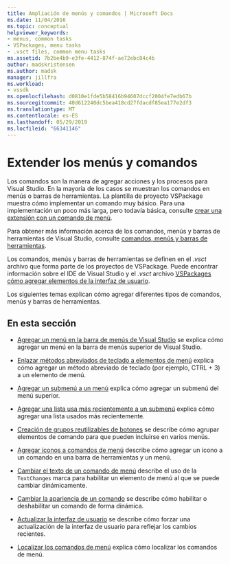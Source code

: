 ```yaml
---
title: Ampliación de menús y comandos | Microsoft Docs
ms.date: 11/04/2016
ms.topic: conceptual
helpviewer_keywords:
- menus, common tasks
- VSPackages, menu tasks
- .vsct files, common menu tasks
ms.assetid: 7b2be4b9-e3fe-4412-874f-ae72ebc84c4b
author: madskristensen
ms.author: madsk
manager: jillfra
ms.workload:
- vssdk
ms.openlocfilehash: d0810e1fde5b58416b94607dccf2004fe7edb67b
ms.sourcegitcommit: 40d612240dc5bea418cd27fdacdf85ea177e2df3
ms.translationtype: MT
ms.contentlocale: es-ES
ms.lasthandoff: 05/29/2019
ms.locfileid: "66341146"
---
```

# <a name="extend-menus-and-commands"></a>Extender los menús y comandos
Los comandos son la manera de agregar acciones y los procesos para Visual Studio. En la mayoría de los casos se muestran los comandos en menús o barras de herramientas. La plantilla de proyecto VSPackage muestra cómo implementar un comando muy básico. Para una implementación un poco más larga, pero todavía básica, consulte [crear una extensión con un comando de menú](../extensibility/creating-an-extension-with-a-menu-command.md).

 Para obtener más información acerca de los comandos, menús y barras de herramientas de Visual Studio, consulte [comandos, menús y barras de herramientas](../extensibility/internals/commands-menus-and-toolbars.md).

 Los comandos, menús y barras de herramientas se definen en el *.vsct* archivo que forma parte de los proyectos de VSPackage. Puede encontrar información sobre el IDE de Visual Studio y el *.vsct* archivo [VSPackages cómo agregar elementos de la interfaz de usuario](../extensibility/internals/how-vspackages-add-user-interface-elements.md).

 Los siguientes temas explican cómo agregar diferentes tipos de comandos, menús y barras de herramientas.

## <a name="in-this-section"></a>En esta sección
- [Agregar un menú en la barra de menús de Visual Studio](../extensibility/adding-a-menu-to-the-visual-studio-menu-bar.md) se explica cómo agregar un menú en la barra de menús superior de Visual Studio.

- [Enlazar métodos abreviados de teclado a elementos de menú](../extensibility/binding-keyboard-shortcuts-to-menu-items.md) explica cómo agregar un método abreviado de teclado (por ejemplo, CTRL + 3) a un elemento de menú.

- [Agregar un submenú a un menú](../extensibility/adding-a-submenu-to-a-menu.md) explica cómo agregar un submenú del menú superior.

- [Agregar una lista usa más recientemente a un submenú](../extensibility/adding-a-most-recently-used-list-to-a-submenu.md) explica cómo agregar una lista usados más recientemente.

- [Creación de grupos reutilizables de botones](../extensibility/creating-reusable-groups-of-buttons.md) se describe cómo agrupar elementos de comando para que pueden incluirse en varios menús.

- [Agregar iconos a comandos de menú](../extensibility/adding-icons-to-menu-commands.md) describe cómo agregar un icono a un comando en una barra de herramientas y un menú.

- [Cambiar el texto de un comando de menú](../extensibility/changing-the-text-of-a-menu-command.md) describe el uso de la `TextChanges` marca para habilitar un elemento de menú al que se puede cambiar dinámicamente.

- [Cambiar la apariencia de un comando](../extensibility/changing-the-appearance-of-a-command.md) se describe cómo habilitar o deshabilitar un comando de forma dinámica.

- [Actualizar la interfaz de usuario](../extensibility/updating-the-user-interface.md) se describe cómo forzar una actualización de la interfaz de usuario para reflejar los cambios recientes.

- [Localizar los comandos de menú](../extensibility/localizing-menu-commands.md) explica cómo localizar los comandos de menú.
